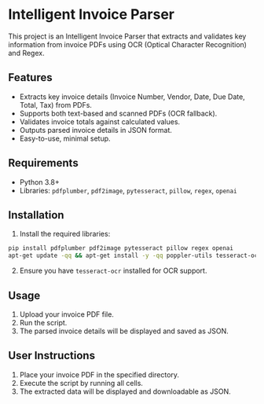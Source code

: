 # Intelligent Invoice Parser

This project is an Intelligent Invoice Parser that extracts and validates key information from invoice PDFs using OCR (Optical Character Recognition) and Regex.

## Features

* Extracts key invoice details (Invoice Number, Vendor, Date, Due Date, Total, Tax) from PDFs.
* Supports both text-based and scanned PDFs (OCR fallback).
* Validates invoice totals against calculated values.
* Outputs parsed invoice details in JSON format.
* Easy-to-use, minimal setup.

## Requirements

* Python 3.8+
* Libraries: `pdfplumber`, `pdf2image`, `pytesseract`, `pillow`, `regex`, `openai`

## Installation

1. Install the required libraries:

```bash
pip install pdfplumber pdf2image pytesseract pillow regex openai
apt-get update -qq && apt-get install -y -qq poppler-utils tesseract-ocr
```

2. Ensure you have `tesseract-ocr` installed for OCR support.

## Usage

1. Upload your invoice PDF file.
2. Run the script.
3. The parsed invoice details will be displayed and saved as JSON.

## User Instructions

1. Place your invoice PDF in the specified directory.
2. Execute the script by running all cells.
3. The extracted data will be displayed and downloadable as JSON.

